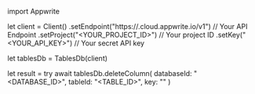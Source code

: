 import Appwrite

let client = Client()
    .setEndpoint("https://<REGION>.cloud.appwrite.io/v1") // Your API Endpoint
    .setProject("<YOUR_PROJECT_ID>") // Your project ID
    .setKey("<YOUR_API_KEY>") // Your secret API key

let tablesDb = TablesDb(client)

let result = try await tablesDb.deleteColumn(
    databaseId: "<DATABASE_ID>",
    tableId: "<TABLE_ID>",
    key: ""
)


